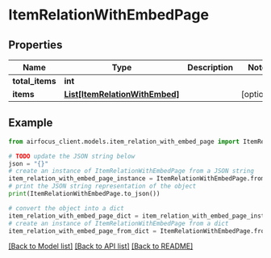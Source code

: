 # ItemRelationWithEmbedPage


## Properties

Name | Type | Description | Notes
------------ | ------------- | ------------- | -------------
**total_items** | **int** |  | 
**items** | [**List[ItemRelationWithEmbed]**](ItemRelationWithEmbed.md) |  | [optional] 

## Example

```python
from airfocus_client.models.item_relation_with_embed_page import ItemRelationWithEmbedPage

# TODO update the JSON string below
json = "{}"
# create an instance of ItemRelationWithEmbedPage from a JSON string
item_relation_with_embed_page_instance = ItemRelationWithEmbedPage.from_json(json)
# print the JSON string representation of the object
print(ItemRelationWithEmbedPage.to_json())

# convert the object into a dict
item_relation_with_embed_page_dict = item_relation_with_embed_page_instance.to_dict()
# create an instance of ItemRelationWithEmbedPage from a dict
item_relation_with_embed_page_from_dict = ItemRelationWithEmbedPage.from_dict(item_relation_with_embed_page_dict)
```
[[Back to Model list]](../README.md#documentation-for-models) [[Back to API list]](../README.md#documentation-for-api-endpoints) [[Back to README]](../README.md)


